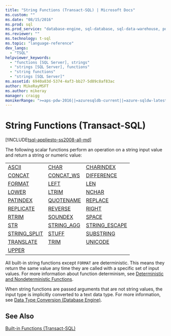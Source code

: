 ```yaml
---
title: "String Functions (Transact-SQL) | Microsoft Docs"
ms.custom: ""
ms.date: "08/15/2016"
ms.prod: sql
ms.prod_service: "database-engine, sql-database, sql-data-warehouse, pdw"
ms.reviewer: ""
ms.technology: t-sql
ms.topic: "language-reference"
dev_langs: 
  - "TSQL"
helpviewer_keywords: 
  - "functions [SQL Server], strings"
  - "strings [SQL Server], functions"
  - "string functions"
  - "strings [SQL Server]"
ms.assetid: 6940a83d-5374-4af3-bb27-5d89c8af83ac
author: MikeRayMSFT
ms.author: mikeray
manager: craigg
monikerRange: ">=aps-pdw-2016||=azuresqldb-current||=azure-sqldw-latest||>=sql-server-2016||=sqlallproducts-allversions||>=sql-server-linux-2017||=azuresqldb-mi-current"
---
```

# String Functions (Transact-SQL)
[!INCLUDE[tsql-appliesto-ss2008-all-md](../../includes/tsql-appliesto-ss2008-all-md.md)]

The following scalar functions perform an operation on a string input value and return a string or numeric value:  
  
||||  
|-|-|-| 
|[ASCII](../../t-sql/functions/ascii-transact-sql.md)|[CHAR](../../t-sql/functions/char-transact-sql.md)|[CHARINDEX](../../t-sql/functions/charindex-transact-sql.md)|
|[CONCAT](../../t-sql/functions/concat-transact-sql.md)|[CONCAT_WS](../../t-sql/functions/concat-ws-transact-sql.md)|[DIFFERENCE](../../t-sql/functions/difference-transact-sql.md) |
|[FORMAT](../../t-sql/functions/format-transact-sql.md)|[LEFT](../../t-sql/functions/left-transact-sql.md)|[LEN](../../t-sql/functions/len-transact-sql.md) |
|[LOWER](../../t-sql/functions/lower-transact-sql.md)|[LTRIM](../../t-sql/functions/ltrim-transact-sql.md)|[NCHAR](../../t-sql/functions/nchar-transact-sql.md) |
|[PATINDEX](../../t-sql/functions/patindex-transact-sql.md)|[QUOTENAME](../../t-sql/functions/quotename-transact-sql.md)|[REPLACE](../../t-sql/functions/replace-transact-sql.md) |
|[REPLICATE](../../t-sql/functions/replicate-transact-sql.md)|[REVERSE](../../t-sql/functions/reverse-transact-sql.md) |[RIGHT](../../t-sql/functions/right-transact-sql.md) |
|[RTRIM](../../t-sql/functions/rtrim-transact-sql.md)|[SOUNDEX](../../t-sql/functions/soundex-transact-sql.md) |[SPACE](../../t-sql/functions/space-transact-sql.md) |
|[STR](../../t-sql/functions/str-transact-sql.md)|[STRING_AGG](../../t-sql/functions/string-agg-transact-sql.md)|[STRING_ESCAPE](../../t-sql/functions/string-escape-transact-sql.md) |
|[STRING_SPLIT](../../t-sql/functions/string-split-transact-sql.md)|[STUFF](../../t-sql/functions/stuff-transact-sql.md)|[SUBSTRING](../../t-sql/functions/substring-transact-sql.md) |
|[TRANSLATE](../../t-sql/functions/translate-transact-sql.md)|[TRIM](../../t-sql/functions/trim-transact-sql.md)|[UNICODE](../../t-sql/functions/unicode-transact-sql.md) |
|[UPPER](../../t-sql/functions/upper-transact-sql.md) | | |


  
 All built-in string functions except `FORMAT` are deterministic. This means they return the same value any time they are called with a specific set of input values. For more information about function determinism, see [Deterministic and Nondeterministic Functions](../../relational-databases/user-defined-functions/deterministic-and-nondeterministic-functions.md).  
  
 When string functions are passed arguments that are not string values, the input type is implicitly converted to a text data type. For more information, see [Data Type Conversion &#40;Database Engine&#41;](../../t-sql/data-types/data-type-conversion-database-engine.md).  
  
## See Also  
 [Built-in Functions &#40;Transact-SQL&#41;](~/t-sql/functions/functions.md)  
  
  

